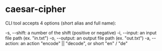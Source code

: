 # caesar-cipher

CLI tool accepts 4 options (short alias and full name):

-s, --shift: a number of the shift (positive or negative)
-i, --input: an input file path (ex. "in.txt")
-o, --output: an output file path (ex. "out.txt")
-a, --action: an action "encode" || "decode", or short "en" / "de"